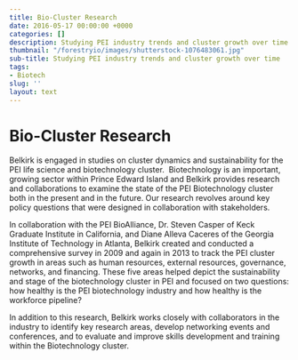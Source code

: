 ```yaml
---
title: Bio-Cluster Research
date: 2016-05-17 00:00:00 +0000
categories: []
description: Studying PEI industry trends and cluster growth over time
thumbnail: "/forestryio/images/shutterstock-1076483061.jpg"
sub-title: Studying PEI industry trends and cluster growth over time
tags:
- Biotech
slug: ''
layout: text
---
```

<h1>Bio-Cluster Research</h1>

<p>Belkirk is engaged in studies on cluster dynamics and sustainability for the PEI life science and biotechnology cluster.&nbsp; Biotechnology is an important, growing sector within Prince Edward Island and Belkirk provides research and collaborations to examine the state of the PEI Biotechnology cluster both in the present and in the future. Our research revolves around key policy questions that were designed in collaboration with stakeholders.</p>

<p> In collaboration with the PEI BioAlliance, Dr. Steven Casper of Keck Graduate Institute in California, and Diane Alleva Caceres of the Georgia Institute of Technology in Atlanta, Belkirk created and conducted a comprehensive survey in 2009 and again in 2013 to track the PEI cluster growth in areas such as human resources, external resources, governance, networks, and financing. These five areas helped depict the sustainability and stage of the biotechnology cluster in PEI and focused on two questions: how healthy is the PEI biotechnology industry and how healthy is the workforce pipeline?</p>

<p> In addition to this research, Belkirk works closely with collaborators in the industry to identify key research areas, develop networking events and conferences, and to evaluate and improve skills development and training within the Biotechnology cluster.</p>
